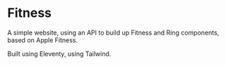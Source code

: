 # Fitness

A simple website, using an API to build up Fitness and Ring components, based on Apple Fitness.

Built using Eleventy, using Tailwind.
